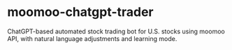 # moomoo-chatgpt-trader
ChatGPT-based automated stock trading bot for U.S. stocks using moomoo API, with natural language adjustments and learning mode.
